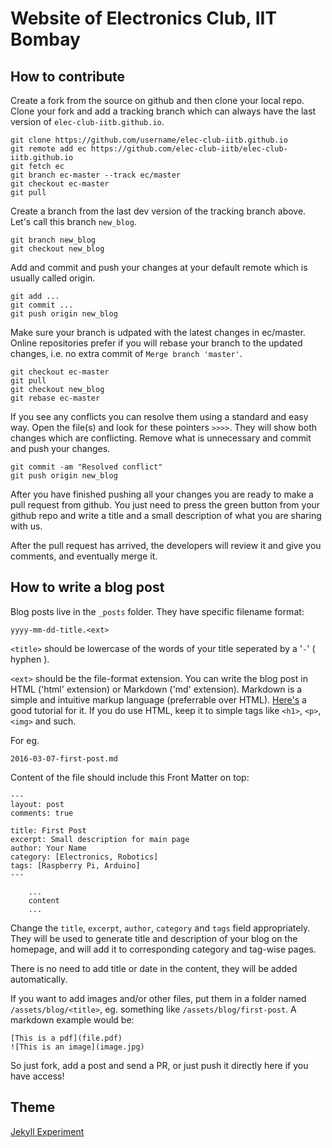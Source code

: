 # Website of Electronics Club, IIT Bombay

## How to contribute
Create a fork from the source on github and then clone your local repo.
Clone your fork and add a tracking branch which can always have the last version of `elec-club-iitb.github.io`.

    git clone https://github.com/username/elec-club-iitb.github.io
    git remote add ec https://github.com/elec-club-iitb/elec-club-iitb.github.io
    git fetch ec
    git branch ec-master --track ec/master
    git checkout ec-master
    git pull

Create a branch from the last dev version of the tracking branch above.
Let's call this branch `new_blog`.

    git branch new_blog
    git checkout new_blog

Add and commit and push your changes at your default remote which is usually called origin.

    git add ...
    git commit ...
    git push origin new_blog

Make sure your branch is udpated with the latest changes in ec/master. Online repositories prefer if you will rebase your branch to the updated changes, i.e. no extra commit of `Merge branch 'master'`.

    git checkout ec-master
    git pull
    git checkout new_blog
    git rebase ec-master

If you see any conflicts you can resolve them using a standard and easy way.
Open the file(s) and look for these pointers `>>>>`. They will show both changes which are conflicting.
Remove what is unnecessary and commit and push your changes.

    git commit -am "Resolved conflict"
    git push origin new_blog

After you have finished pushing all your changes you are ready to make a pull request from github. You just need to press the green button from your github repo and write a title and a small description of what you are sharing with us.

After the pull request has arrived, the developers will review it and give you comments, and eventually merge it.


## How to write a blog post

Blog posts live in the `_posts` folder. They have specific filename format:

    yyyy-mm-dd-title.<ext>

`<title>` should be lowercase of the words of your title seperated by a '`-`' ( hyphen ). 

`<ext>` should be the file-format extension. You can write the blog post in HTML ('html' extension) or Markdown ('md' extension). Markdown is a simple and intuitive markup language (preferrable over HTML). [Here's](https://daringfireball.net/projects/markdown/basics) a good tutorial for it. If you do use HTML, keep it to simple tags like `<h1>`, `<p>`, `<img>` and such.

For eg.

    2016-03-07-first-post.md

Content of the file should include this Front Matter on top:

    ---
    layout: post
    comments: true

    title: First Post
    excerpt: Small description for main page
    author: Your Name
    category: [Electronics, Robotics]
    tags: [Raspberry Pi, Arduino]
    ---

        ...
        content
        ...

Change the `title`, `excerpt`, `author`, `category` and `tags` field appropriately. They will be used to generate title and description of your blog on the homepage, and will add it to corresponding category and tag-wise pages.

There is no need to add title or date in the content, they will be added automatically.

If you want to add images and/or other files, put them in a folder named `/assets/blog/<title>`, eg. something like `/assets/blog/first-post`. A markdown example would be: 

    [This is a pdf](file.pdf)
    ![This is an image](image.jpg)

So just fork, add a post and send a PR, or just push it directly here if you have access!

## Theme
[Jekyll Experiment](https://github.com/tokkonopapa/jekyll-experiment)
